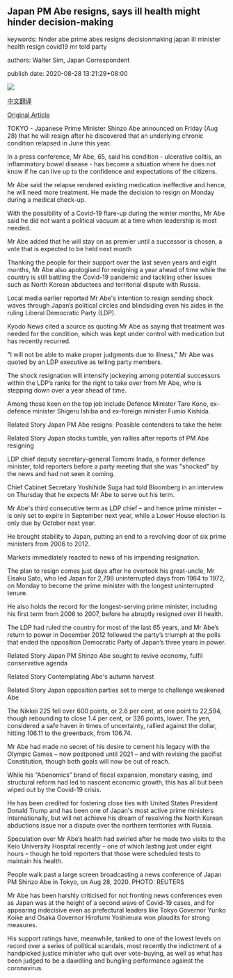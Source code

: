 ## Japan PM Abe resigns, says ill health might hinder decision-making

keywords: hinder abe prime abes resigns decisionmaking japan ill minister health resign covid19 mr told party

authors: Walter Sim, Japan Correspondent

publish date: 2020-08-28 13:21:29+08:00

![](https://www.straitstimes.com/sites/default/files/styles/x_large/public/articles/2020/08/28/japan-politics-abe-resignation-084105.jpg?itok=sHp3geh3)

[中文翻译](Japan%20PM%20Abe%20resigns%2C%20says%20ill%20health%20might%20hinder%20decision-making_zh.md)

[Original Article](https://www.straitstimes.com/asia/east-asia/japan-pm-abe-to-resign-due-to-worsening-health-media)

TOKYO - Japanese Prime Minister Shinzo Abe announced on Friday (Aug 28) that he will resign after he discovered that an underlying chronic condition relapsed in June this year.

In a press conference, Mr Abe, 65, said his condition - ulcerative colitis, an inflammatory bowel disease - has become a situation where he does not know if he can live up to the confidence and expectations of the citizens.

Mr Abe said the relapse rendered existing medication ineffective and hence, he will need more treatment. He made the decision to resign on Monday during a medical check-up.

With the possibility of a Covid-19 flare-up during the winter months, Mr Abe said he did not want a political vacuum at a time when leadership is most needed.

Mr Abe added that he will stay on as premier until a successor is chosen, a vote that is expected to be held next month

Thanking the people for their support over the last seven years and eight months, Mr Abe also apologised for resigning a year ahead of time while the country is still battling the Covid-19 pandemic and tackling other issues such as North Korean abductees and territorial dispute with Russia.

Local media earlier reported Mr Abe's intention to resign sending shock waves through Japan’s political circles and blindsiding even his aides in the ruling Liberal Democratic Party (LDP).

Kyodo News cited a source as quoting Mr Abe as saying that treatment was needed for the condition, which was kept under control with medication but has recently recurred.

"I will not be able to make proper judgments due to illness," Mr Abe was quoted by an LDP executive as telling party members.

The shock resignation will intensify jockeying among potential successors within the LDP’s ranks for the right to take over from Mr Abe, who is stepping down over a year ahead of time.

Among those keen on the top job include Defence Minister Taro Kono, ex-defence minister Shigeru Ishiba and ex-foreign minister Fumio Kishida.

Related Story Japan PM Abe resigns: Possible contenders to take the helm

Related Story Japan stocks tumble, yen rallies after reports of PM Abe resigning

LDP chief deputy secretary-general Tomomi Inada, a former defence minister, told reporters before a party meeting that she was "shocked" by the news and had not seen it coming.

Chief Cabinet Secretary Yoshihide Suga had told Bloomberg in an interview on Thursday that he expects Mr Abe to serve out his term.

Mr Abe's third consecutive term as LDP chief – and hence prime minister – is only set to expire in September next year, while a Lower House election is only due by October next year.

He brought stability to Japan, putting an end to a revolving door of six prime ministers from 2006 to 2012.

Markets immediately reacted to news of his impending resignation.

The plan to resign comes just days after he overtook his great-uncle, Mr Eisaku Sato, who led Japan for 2,798 uninterrupted days from 1964 to 1972, on Monday to become the prime minister with the longest uninterrupted tenure.

He also holds the record for the longest-serving prime minister, including his first term from 2006 to 2007, before he abruptly resigned over ill health.

The LDP had ruled the country for most of the last 65 years, and Mr Abe’s return to power in December 2012 followed the party’s triumph at the polls that ended the opposition Democratic Party of Japan’s three years in power.

Related Story Japan PM Shinzo Abe sought to revive economy, fulfil conservative agenda

Related Story Contemplating Abe's autumn harvest

Related Story Japan opposition parties set to merge to challenge weakened Abe

The Nikkei 225 fell over 600 points, or 2.6 per cent, at one point to 22,594, though rebounding to close 1.4 per cent, or 326 points, lower. The yen, considered a safe haven in times of uncertainty, rallied against the dollar, hitting 106.11 to the greenback, from 106.74.

Mr Abe had made no secret of his desire to cement his legacy with the Olympic Games – now postponed until 2021 – and with revising the pacifist Constitution, though both goals will now be out of reach.

While his “Abenomics” brand of fiscal expansion, monetary easing, and structural reform had led to nascent economic growth, this has all but been wiped out by the Covid-19 crisis.

He has been credited for fostering close ties with United States President Donald Trump and has been one of Japan's most active prime ministers internationally, but will not achieve his dream of resolving the North Korean abductions issue nor a dispute over the northern territories with Russia.

Speculation over Mr Abe’s health had swirled after he made two visits to the Keio University Hospital recently – one of which lasting just under eight hours – though he told reporters that those were scheduled tests to maintain his health.



People walk past a large screen broadcasting a news conference of Japan PM Shinzo Abe in Tokyo, on Aug 28, 2020. PHOTO: REUTERS



Mr Abe has been harshly criticised for not fronting news conferences even as Japan was at the height of a second wave of Covid-19 cases, and for appearing indecisive even as prefectural leaders like Tokyo Governor Yuriko Koike and Osaka Governor Hirofumi Yoshimura won plaudits for strong measures.

His support ratings have, meanwhile, tanked to one of the lowest levels on record over a series of political scandals, most recently the indictment of a handpicked justice minister who quit over vote-buying, as well as what has been judged to be a dawdling and bungling performance against the coronavirus.